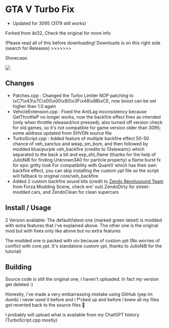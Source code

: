 GTA V Turbo Fix
=====================
- Updated for 3095 (3179 still works)

Forked from ikt32, Check the original for more info

!Please read all of this before downloading!   Downloads is on this right side (search for Releases)  >>>>>>>

Showcase:

[![](https://img.youtube.com/vi/kEQCRlDJv-w/hqdefault.jpg)](http://www.youtube.com/watch?v=kEQCRlDJv-w "Click to play on Youtube.com")

## Changes
- Patches.cpp : Changed the Turbo Limiter NOP patching to \xC7\x43\x7C\x00\x00\x80\x3F\x48\x8B\xCE, now boost can be set higher than 1.0 again
- VehicleExtension.cpp : Fixed the AntiLag inconsistency because GetThrottleP no longer works, now the backfire effect fires as intended (only when throttle released/not pressed);
  also turned off version check for old games, so it's not compatible for game version older than 3095; some address updated from SHVDN source file
- TurboScript.cpp : Added feature of multiple backfire effect 50-50 chance of veh_sanctus and weap_sm_bom,
  and then followed by modded blue/purple veh_backfire (credits to 13stewartc) which separated to the back a bit
  and exp_sht_flame (thanks for the help of JulioNiB for finding Unknown3A0 for particle property) a flame burst fx for epic gritty look
  For compatibility with QuantV which has their own backfire effect, you can skip installing the custom ypt file so the script will fallback to original core/veh_backfire
- Added 2 custom backfire sound kits (credit to [Zendo Revolusound Team](https://www.nexusmods.com/forzahorizon5/mods/86) from Forza Modding Scene, check em' out)
  ZendoDirty for street-modded cars, and ZendoClean for clean supercars

## Install / Usage

2 Version available: The default/latest one (marked green latest) is modded with extra features that i've explained above. The other one is the original mod but with fixes only like above but no extra features

The modded one is packed with oiv because of custom ypt
(No worries of conflict with core.ypt. It's standalone custom ypt, thanks to JulioNiB for the tutorial)

## Building

Source code is still the original one, i haven't uploaded. In fact my version get deleted :) 

Honestly, i've made a very embarrassing mistake using GitHub (yep im dumb) i never used it before and i f*cked up
and before i knew all my files got reverted back to the source files 🤦

I probably will upload what is available from my ChatGPT history (TurboScript.cpp mostly)

